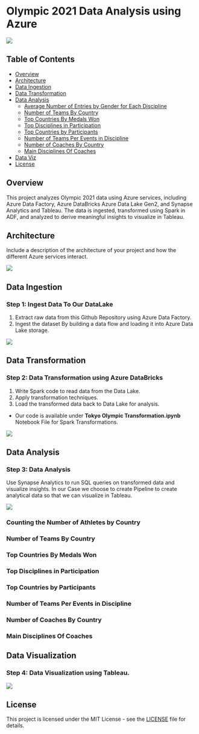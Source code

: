 # Olympic 2021 Data Analysis using Azure
![](Images/dataset-cover.jpg)
## Table of Contents
- [Overview](#overview)
- [Architecture](#architecture)
- [Data Ingestion](#data-ingestion)
- [Data Transformation](#data-transformation)
- [Data Analysis](#data-analysis)
  - [Average Number of Entries by Gender for Each Discipline](#average-number-of-entries-by-gender-for-each-discipline)
  - [Number of Teams By Country](#number-of-teams-by-country)
  - [Top Countries By Medals Won](#top-countries-by-medals-won)
  - [Top Disciplines in Participation](#top-disciplines-in-participation)
  - [Top Countries by Participants](#top-countries-by-participants)
  - [Number of Teams Per Events in Discipline](#number-of-teams-per-events-in-discipline)
  - [Number of Coaches By Country](#number-of-coaches-by-country)
  - [Main Disciplines Of Coaches](#main-disciplines-of-coaches)
- [Data Viz](#data-analysis)
- [License](#license)

## Overview

This project analyzes Olympic 2021 data using Azure services, including Azure Data Factory, Azure DataBricks Azure Data Lake Gen2, and Synapse Analytics and Tableau. The data is ingested, transformed using Spark in ADF, and analyzed to derive meaningful insights to visualize in Tableau.

## Architecture

Include a description of the architecture of your project and how the different Azure services interact. 

![](Images/Architecture.png)
## Data Ingestion

### Step 1: Ingest Data To Our DataLake

1. Extract raw data from this Github Repository using Azure Data Factory.
2. Ingest the dataset By building a data flow and loading it into Azure Data Lake storage. 

![](Images/DataIngestion.png)

## Data Transformation

### Step 2: Data Transformation using Azure DataBricks

1. Write Spark code to read data from the Data Lake.
2. Apply transformation techniques.
3. Load the transformed data back to Data Lake for analysis.
- Our code is available under **Tokyo Olympic Transformation.ipynb** Notebook File for Spark Transformations.

![](Images/DataTransformation.png)

## Data Analysis

### Step 3: Data Analysis

Use Synapse Analytics to run SQL queries on transformed data and visualize insights.
In our Case we choose to create Pipeline to create analytical data so that we can visualize in Tableau.

![](Images/DataAnalytics.png)


### Counting the Number of Athletes by Country



### Number of Teams By Country



### Top Countries By Medals Won


### Top Disciplines in Participation



### Top Countries by Participants



### Number of Teams Per Events in Discipline



### Number of Coaches By Country



### Main Disciplines Of Coaches


## Data Visualization

### Step 4: Data Visualization using Tableau.
![](Tableau-Dashboard/olympicsDashboard_Mehdi_Touil.png)



## License

This project is licensed under the MIT License - see the [LICENSE](LICENSE) file for details.
